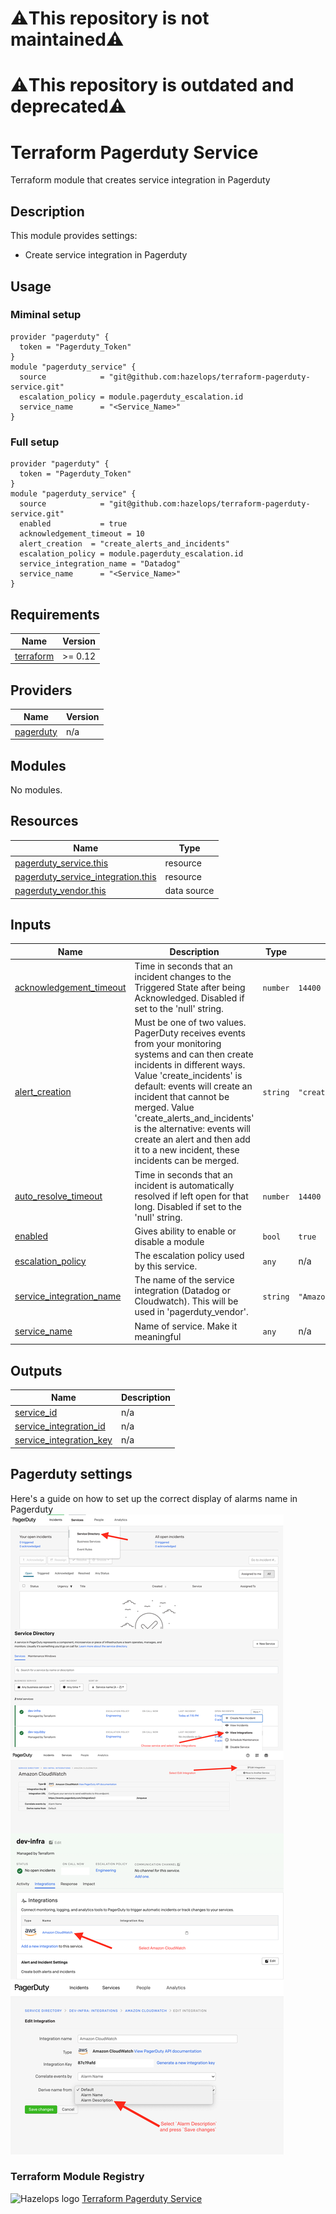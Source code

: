 # ⚠️This repository is not maintained⚠️
# ⚠️This repository is outdated and deprecated⚠️

# Terraform Pagerduty Service



Terraform module that creates service integration in Pagerduty


## Description

This module provides settings:

- Create service integration in Pagerduty

## Usage

### Miminal setup

```hcl
provider "pagerduty" {
  token = "Pagerduty_Token"
}
module "pagerduty_service" {
  source            = "git@github.com:hazelops/terraform-pagerduty-service.git"
  escalation_policy = module.pagerduty_escalation.id
  service_name      = "<Service_Name>"
}

```

### Full setup

```hcl
provider "pagerduty" {
  token = "Pagerduty_Token"
}
module "pagerduty_service" {
  source            = "git@github.com:hazelops/terraform-pagerduty-service.git"
  enabled           = true
  acknowledgement_timeout = 10
  alert_creation  = "create_alerts_and_incidents"
  escalation_policy = module.pagerduty_escalation.id
  service_integration_name = "Datadog"
  service_name      = "<Service_Name>"
}
```


<!-- BEGINNING OF GENERATED BY TERRAFORM-DOCS -->

## Requirements

| Name | Version |
|------|---------|
| <a name="requirement_terraform"></a> [terraform](#requirement\_terraform) | >= 0.12 |

## Providers

| Name | Version |
|------|---------|
| <a name="provider_pagerduty"></a> [pagerduty](#provider\_pagerduty) | n/a |

## Modules

No modules.

## Resources

| Name | Type |
|------|------|
| [pagerduty_service.this](https://registry.terraform.io/providers/pagerduty/pagerduty/latest/docs/resources/service) | resource |
| [pagerduty_service_integration.this](https://registry.terraform.io/providers/pagerduty/pagerduty/latest/docs/resources/service_integration) | resource |
| [pagerduty_vendor.this](https://registry.terraform.io/providers/pagerduty/pagerduty/latest/docs/data-sources/vendor) | data source |

## Inputs

| Name | Description | Type | Default | Required |
|------|-------------|------|---------|:--------:|
| <a name="input_acknowledgement_timeout"></a> [acknowledgement\_timeout](#input\_acknowledgement\_timeout) | Time in seconds that an incident changes to the Triggered State after being Acknowledged. Disabled if set to the 'null' string. | `number` | `14400` | no |
| <a name="input_alert_creation"></a> [alert\_creation](#input\_alert\_creation) | Must be one of two values. PagerDuty receives events from your monitoring systems and can then create incidents in different ways. Value 'create\_incidents' is default: events will create an incident that cannot be merged. Value 'create\_alerts\_and\_incidents' is the alternative: events will create an alert and then add it to a new incident, these incidents can be merged. | `string` | `"create_alerts_and_incidents"` | no |
| <a name="input_auto_resolve_timeout"></a> [auto\_resolve\_timeout](#input\_auto\_resolve\_timeout) | Time in seconds that an incident is automatically resolved if left open for that long. Disabled if set to the 'null' string. | `number` | `14400` | no |
| <a name="input_enabled"></a> [enabled](#input\_enabled) | Gives ability to enable or disable a module | `bool` | `true` | no |
| <a name="input_escalation_policy"></a> [escalation\_policy](#input\_escalation\_policy) | The escalation policy used by this service. | `any` | n/a | yes |
| <a name="input_service_integration_name"></a> [service\_integration\_name](#input\_service\_integration\_name) | The name of the service integration (Datadog or Cloudwatch). This will be used in 'pagerduty\_vendor'. | `string` | `"Amazon CloudWatch"` | no |
| <a name="input_service_name"></a> [service\_name](#input\_service\_name) | Name of service. Make it meaningful | `any` | n/a | yes |

## Outputs

| Name | Description |
|------|-------------|
| <a name="output_service_id"></a> [service\_id](#output\_service\_id) | n/a |
| <a name="output_service_integration_id"></a> [service\_integration\_id](#output\_service\_integration\_id) | n/a |
| <a name="output_service_integration_key"></a> [service\_integration\_key](#output\_service\_integration\_key) | n/a |

<!-- END OF GENERATED BY TERRAFORM-DOCS -->

## Pagerduty settings 
Here's a guide on how to set up the correct display of alarms name in Pagerduty
![](./Alarms.svg)


### Terraform Module Registry

![Hazelops logo](https://avatars0.githubusercontent.com/u/63737915?s=25&v=4) [Terraform Pagerduty Service
](https://registry.terraform.io/modules/hazelops/service/pagerduty/latest)

























